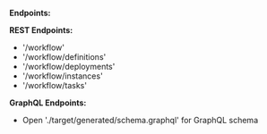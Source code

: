 **Endpoints:**

**REST Endpoints:**

* '/workflow'
* '/workflow/definitions'
* '/workflow/deployments'
* '/workflow/instances'
* '/workflow/tasks'

**GraphQL Endpoints:**

* Open './target/generated/schema.graphql' for GraphQL schema
